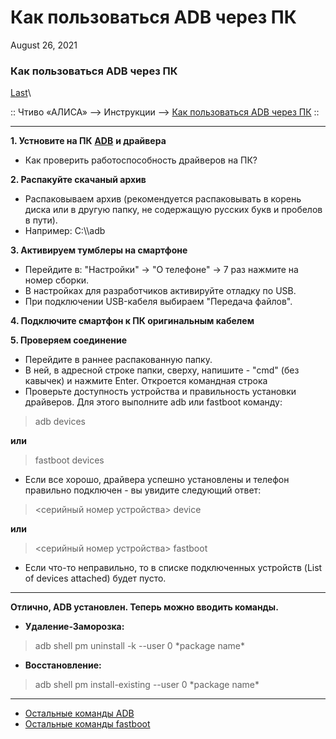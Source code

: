 # Как пользоваться ADB через ПК

August 26, 2021

### Как пользоваться ADB через ПК 

[Last](https://t.me/i1Last)\


:: Чтиво «АЛИСА» --> Инструкции --> [Как пользоваться ADB через ПК](broken-reference) ::

***

**1. Устновите на ПК** [**ADB**](https://t.me/b\_iH\_A/23) **и драйвера**

* Как проверить работоспособность драйверов на ПК?

**2. Распакуйте скачаный архив**

* Распаковываем архив (рекомендуется распаковывать в корень диска или в другую папку, не содержащую русских букв и пробелов в пути).
* Например: C:\\\adb

**3. Активируем тумблеры на смартфоне**

* Перейдите в: "Настройки" -> "О телефоне" -> 7 раз нажмите на номер сборки.
* В настройках для разработчиков активируйте отладку по USB.
* При подключении USB-кабеля выбираем "Передача файлов".

**4. Подключите смартфон к ПК оригинальным кабелем**

**5. Проверяем соединение**

* Перейдите в раннее распакованную папку.
* В ней, в адресной строке папки, сверху, напишите - "cmd" (без кавычек) и нажмите Enter. Откроется командная строка
* Проверьте доступность устройства и правильность установки драйверов. Для этого выполните adb или fastboot команду:

> adb devices

**или**

> fastboot devices

* Если все хорошо, драйвера успешно установлены и телефон правильно подключен - вы увидите следующий ответ:

> <серийный номер устройства> device

**или**

> <серийный номер устройства> fastboot

* Если что-то неправильно, то в списке подключенных устройств (List of devices attached) будет пусто.

***

**Отлично, ADB установлен. Теперь можно вводить команды.**

* **Удаление-Заморозка:**

> adb shell pm uninstall -k --user 0 \*package name\*

* **Восстановление:**

> adb shell pm install-existing --user 0 \*package name\*

***

* [Остальные команды ADB](https://4pda.to/forum/index.php?showtopic=383300\&view=findpost\&p=15982669\&anchor=Spoil-15982669-4)
* [Остальные команды fastboot](https://4pda.to/forum/index.php?showtopic=383300\&view=findpost\&p=15982669\&anchor=Spoil-15982669-5)
